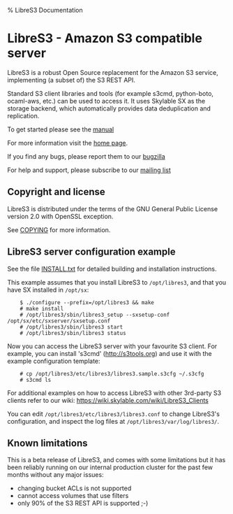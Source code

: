 % LibreS3 Documentation

LibreS3 - Amazon S3 compatible server
=====================================

LibreS3 is a robust Open Source replacement for the Amazon S3 service,
implementing (a subset of) the S3 REST API.

Standard S3 client libraries and tools (for example s3cmd, python-boto,
ocaml-aws, etc.) can be used to access it. It uses Skylable SX as the
storage backend, which automatically provides data deduplication and
replication.

To get started please see the
[manual](http://www.skylable.com/products/libres3/manual/)

For more information visit the [home page](http://www.skylable.com/products/libres3).

If you find any bugs, please report them to our
[bugzilla](https://bugzilla.skylable.com/)

For help and support, please subscribe to our
[mailing list](http://lists.skylable.com/listinfo/sx-users)

Copyright and license
---------------------

LibreS3 is distributed under the terms of the GNU General Public License
version 2.0 with OpenSSL exception.

See [COPYING](COPYING) for more information.

LibreS3 server configuration example
------------------------------------

See the file [INSTALL.txt](INSTALL.txt) for detailed building and installation
instructions.

This example assumes that you install LibreS3 to `/opt/libres3`,
and that you have SX installed in `/opt/sx`:

~~~~
    $ ./configure --prefix=/opt/libres3 && make
    # make install
    # /opt/libres3/sbin/libres3_setup --sxsetup-conf /opt/sx/etc/sxserver/sxsetup.conf
    # /opt/libres3/sbin/libres3 start
    # /opt/libres3/sbin/libres3 status
~~~~~

Now you can access the LibreS3 server with your favourite S3 client.
For example, you can install 's3cmd' (http://s3tools.org) and use
it with the example configuration template:

~~~~
    # cp /opt/libres3/etc/libres3/libres3.sample.s3cfg ~/.s3cfg
    # s3cmd ls
~~~~

For additional examples on how to access LibreS3 with other 3rd-party
S3 clients refer to our wiki: https://wiki.skylable.com/wiki/LibreS3_Clients

You can edit `/opt/libres3/etc/libres3/libres3.conf` to change LibreS3's
configuration, and inspect the log files at `/opt/libres3/var/log/libres3/`.

Known limitations
-----------------

This is a beta release of LibreS3, and comes with some limitations
but it has been reliably running on our internal production cluster
for the past few months without any major issues:

  * changing bucket ACLs is not supported
  * cannot access volumes that use filters
  * only 90% of the S3 REST API is supported ;-)
